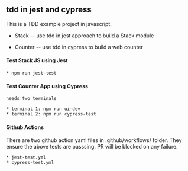 ## tdd in jest and cypress

This is a TDD example project in javascript.

* Stack -- use tdd in jest approach to build a Stack module

* Counter -- use tdd in cypress to build a web counter

#### Test Stack JS using Jest

    * npm run jest-test

#### Test Counter App using Cypress

    needs two terminals

    * terminal 1: npm run ui-dev
    * terminal 2: npm run cypress-test

#### Github Actions

There are two github action yaml files in .github/workflows/ folder. They ensure the above tests are passsing. PR will be blocked on any failure.

    * jest-test.yml
    * cypress-test.yml
